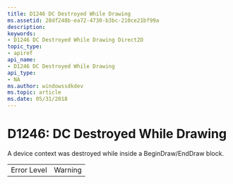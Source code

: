 ```yaml
---
title: D1246 DC Destroyed While Drawing
ms.assetid: 28df248b-ea72-4730-b3bc-210ce21bf99a
description: 
keywords:
- D1246 DC Destroyed While Drawing Direct2D
topic_type:
- apiref
api_name:
- D1246 DC Destroyed While Drawing
api_type:
- NA
ms.author: windowssdkdev
ms.topic: article
ms.date: 05/31/2018
---
```


# D1246: DC Destroyed While Drawing

A device context was destroyed while inside a BeginDraw/EndDraw block.



|             |         |
|-------------|---------|
| Error Level | Warning |



 

 

 




